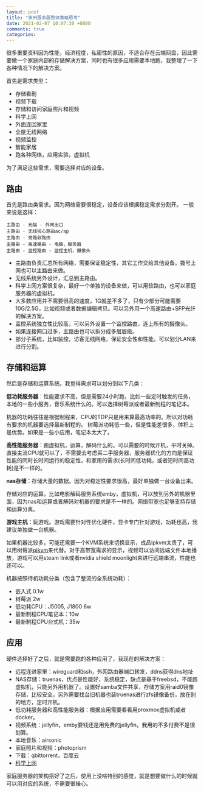 ```yaml
---
layout: post
title: "家用服务器整体策略思考"
date: 2021-02-07 10:07:30 +0800
comments: true
categories:
---
```


很多重要资料因为性能，经济程度，私密性的原因，不适合存在云端网盘，因此需要做一个家庭内部的存储解决方案，同时也有很多应用需要本地跑，我整理了一下各种情况下的解决方案。

首先是需求类型：

- 存储看剧
- 视频下载
- 存储和访问家庭照片和视频
- 科学上网
- 外面连回家里
- 全屋无线网络
- 视频监控
- 智能家居
- 跑各种网络，应用实验，虚拟机

为了满足这些需求，需要选择对应的设备。

## 路由

首先是路由类需求。因为网络需要很稳定，设备应该根据稳定需求分割开。
一般来说是这样：

```
主路由 - 光猫 - 外网出口
主路由 - 无线核心路由ac/ap
主路由 - 旁路软路由
主路由 - 高速路由 - 电脑，服务器
主路由 - 监控路由 - 监控主机，摄像头
```

- 主路由负责汇总所有网络，需要保证稳定性，其它工作交给其他设备。拨号上网也可以主路由来做。
- 无线系统另外设计，汇总到主路由。
- 科学上网方案很复杂，最好一个单独的设备来做，可以用软路由，也可以家庭服务器的虚拟机。
- 大多数应用并不需要很高的速度，1G就差不多了，只有少部分可能需要10G/2.5G，比如视频或者数据编辑拷贝。可以另外用一个高速路由+SFP光纤的解决方案。
- 监控系统独立性比较高，可以另外设置一个监控路由，连上所有的摄像头。
- 如果连接网口过多，主路由也可以拆分成多层层级。
- 部分子系统，比如监控，访客无线网络，保证安全性和性能，可以划分LAN来进行分割。

## 存储和运算

然后是存储和运算系统。我觉得需求可以划分到以下几类：

**低功耗服务器**：性能要求不高，但是需要24小时跑，比如一些定时触发的任务，本地的一些小服务，音乐系统什么的。可以选择树莓派或者最新制程的笔记本。

机器的功耗往往是根据制程来，CPU的TDP只是用来算最高功率的。所以对功耗有要求的机器要选择最新制程的。
树莓派功耗低一些，但是性能差很多，体积上是优势。如果是一些小应用，笔记本太大了。

**高性能服务器**：跑虚拟机，运算，解码什么的。可以需要的时候开机，平时关掉。直接主流CPU就可以了，不需要去考虑买二手服务器，服务器优化的方向是保证性能的同时长时间运行的稳定性，和家用的需求(长时间低功耗，或者短时间高功耗)是不一样的。

**nas存储**：存储大量的数据。因为对稳定性要求很高，最好单独做一台设备出来。

存储对应的运算，比如电影解码服务系统emby，虚拟机，可以放到另外的机器里面，因为nas和运算或者解码对机器的要求是不一样的。网络带宽也足够支持存储和运算分离。

**游戏主机**：玩游戏。游戏需要针对性优化硬件，显卡专门针对游戏，功耗也高，我建议单独做一台机器。


如果机器比较多，可能还需要一个KVM系统来切换显示，成品ipkvm太贵了，可以用树莓派[pikvm](https://github.com/pikvm/pikvm)来代替。对于高带宽需求的显示，视频可以访问远端文件本地播放，游戏可以用steam link或者nvidia shield moonlight来进行远端串流，性能也还可以。


机器按照待机功耗分类（包含了整流的全系统功耗）：

- 嵌入式 0.1w
- 树莓派 2w
- 低功耗CPU：J5005, J1800 6w
- 最新制程CPU笔记本：10w
- 最新制程CPU台式机：35w

## 应用

硬件选择好了之后，就是需要跑的各种应用了，我现在的解决方案：

- 远程连进家里：wireguard和ssh，外网路由器端口转发，ddns获得dns地址
- NAS存储：truenas，优点是性能好，系统稳定，缺点是基于freebsd，不能跑虚拟机，只能另外用机器了。设置好samba文件共享，存储方案用raid0镜像存储，比较安全。另外需要找台旧机器也装truenas进行zfs镜像备份，放在别的地方，定时开机。
- 低功耗服务器和高性能服务器：根据应用需要看看用proxmox虚拟机或者docker。
- 视频系统：jellyfin，emby要钱还是用免费的jellyfin，我用的不多付费不是很划算。
- 本地音乐：airsonic
- 家庭照片和视频：photoprism
- 下载：qbittorrent，百度云
- [科学上网](http://blog.linjunhalida.com/blog/low-network-cross-gfw/)


家庭服务器的架构搭好了之后，使用上没啥特别的感觉，就是想要做什么的时候就可以用对应的系统，不需要很操心。
